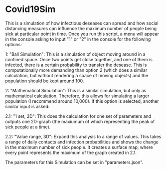 # Covid19Sim
This is a simulation of how infectious deseases can spread and how social distancing measures can influence the maximum number of people being sick at particular point in time. Once you run this script, a menu will appear in the console asking to input "1" or "2" in the console for the following options:

 1: "Ball Simulation":
    This is a simulation of object moving around in a confined space. Once two points get close together, and one of them is infected, there is a certain probability to transfer the desease. This is computationally more demanding than option 2 (which does a similar calculation, but without rendering a space of moving objects) and the population should be kept around 100.

 2: "Mathematical Simulation":
    This is a similar simulation, but only as mathematical calculation. Therefore, this allows for simulating a larger population (I recommend around 10,000). If this option is selected, another similar input is asked:
    
2.1: "1 set, 2D": 
    This does the calculation for one set of parameters and outputs one 2D-graph (the maxiumum of which representing the peak of sick people at a time).
    
2.2: "Value range, 3D": 
    Expand this analysis to a range of values. This takes a range of daily contacts and infection probabilities and shows the change in the maximum number of sick people. It creates a surface map, where every point represents the maximum of the graph created in 2.1.

The parameters for this Simulation can be set in "parameters.json".